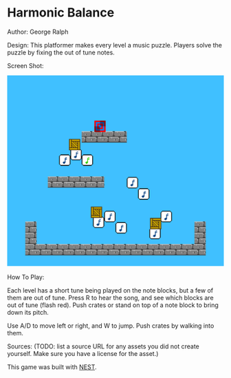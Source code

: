 # Harmonic Balance

Author: George Ralph

Design: This platformer makes every level a music puzzle. Players solve the puzzle by fixing the out of tune notes.

Screen Shot:

![Screen Shot](img.png)

How To Play:

Each level has a short tune being played on the note blocks, but a few of them are out of tune. Press R to hear the song, and see which blocks are out of tune (flash red). Push crates or stand on top of a note block to bring down 
its pitch.

Use A/D to move left or right, and W to jump. Push crates by walking into them.

Sources: (TODO: list a source URL for any assets you did not create yourself. Make sure you have a license for the asset.)

This game was built with [NEST](NEST.md).

